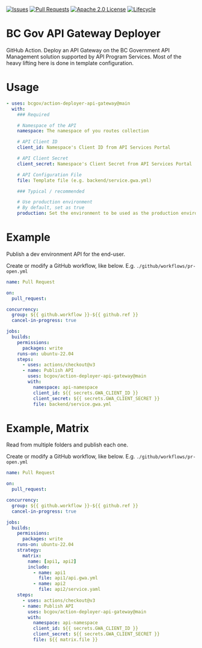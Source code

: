 <!-- Badges -->

[![Issues](https://img.shields.io/github/issues/bcgov/action-deployer-api-gateway)](/../../issues)
[![Pull Requests](https://img.shields.io/github/issues-pr/bcgov/action-deployer-api-gateway)](/../../pulls)
[![Apache 2.0 License](https://img.shields.io/github/license/bcgov/action-deployer-api-gateway.svg)](/LICENSE)
[![Lifecycle](https://img.shields.io/badge/Lifecycle-Experimental-339999)](https://github.com/bcgov/repomountie/blob/master/doc/lifecycle-badges.md)

<!-- Reference-Style link -->

[issues]: https://docs.github.com/en/issues/tracking-your-work-with-issues/creating-an-issue
[pull requests]: https://docs.github.com/en/desktop/contributing-and-collaborating-using-github-desktop/working-with-your-remote-repository-on-github-or-github-enterprise/creating-an-issue-or-pull-request

# BC Gov API Gateway Deployer

GitHub Action. Deploy an API Gateway on the BC Government API Management solution supported by API Program Services. Most of the heavy lifting here is done in template configuration.

# Usage

```yaml
- uses: bcgov/action-deployer-api-gateway@main
  with:
    ### Required

    # Namespace of the API
    namespace: The namespace of you routes collection

    # API Client ID
    client_id: Namespace's Client ID from API Services Portal

    # API Client Secret
    client_secret: Namespace's Client Secret from API Services Portal

    # API Configuration File
    file: Template file (e.g. backend/service.gwa.yml)

    ### Typical / recommended

    # Use production environment
    # By default, set as true
    production: Set the environment to be used as the production environment
```

# Example

Publish a dev environment API for the end-user.

Create or modify a GitHub workflow, like below. E.g. `./github/workflows/pr-open.yml`

```yaml
name: Pull Request

on:
  pull_request:

concurrency:
  group: ${{ github.workflow }}-${{ github.ref }}
  cancel-in-progress: true

jobs:
  builds:
    permissions:
      packages: write
    runs-on: ubuntu-22.04
    steps:
      - uses: actions/checkout@v3
      - name: Publish API
        uses: bcgov/action-deployer-api-gateway@main
        with:
          namespace: api-namespace
          client_id: ${{ secrets.GWA_CLIENT_ID }}
          client_secret: ${{ secrets.GWA_CLIENT_SECRET }}
          file: backend/service.gwa.yml
```

# Example, Matrix

Read from multiple folders and publish each one.

Create or modify a GitHub workflow, like below. E.g. `./github/workflows/pr-open.yml`

```yaml
name: Pull Request

on:
  pull_request:

concurrency:
  group: ${{ github.workflow }}-${{ github.ref }}
  cancel-in-progress: true

jobs:
  builds:
    permissions:
      packages: write
    runs-on: ubuntu-22.04
    strategy:
      matrix:
        name: [api1, api2]
        include:
          - name: api1
            file: api1/api.gwa.yml
          - name: api2
            file: api2/service.yaml
    steps:
      - uses: actions/checkout@v3
      - name: Publish API
        uses: bcgov/action-deployer-api-gateway@main
        with:
          namespace: api-namespace
          client_id: ${{ secrets.GWA_CLIENT_ID }}
          client_secret: ${{ secrets.GWA_CLIENT_SECRET }}
          file: ${{ matrix.file }}
```

<!-- # Acknowledgements

This Action is provided courtesty of the Forestry Suite of Applications, part of the Government of British Columbia. -->
